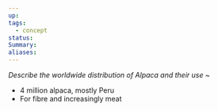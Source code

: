 ```yaml
---
up: 
tags:
  - concept
status: 
Summary:
aliases:
---
```

*Describe the worldwide distribution of Alpaca and their use*
~
- 4 million alpaca, mostly Peru
- For fibre and increasingly meat
<!--SR:!2025-03-16,7,250-->